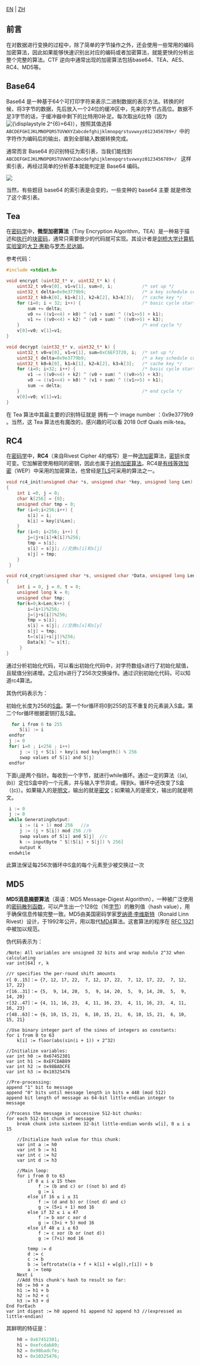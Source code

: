[EN](./introduction.md) | [ZH](./introduction-zh.md)

## 前言

在对数据进行变换的过程中，除了简单的字节操作之外，还会使用一些常用的编码加密算法，因此如果能够快速识别出对应的编码或者加密算法，就能更快的分析出整个完整的算法。CTF 逆向中通常出现的加密算法包括base64、TEA、AES、RC4、MD5等。

## Base64

Base64 是一种基于64个可打印字符来表示二进制数据的表示方法。转换的时候，将3字节的数据，先后放入一个24位的缓冲区中，先来的字节占高位。数据不足3字节的话，于缓冲器中剩下的比特用0补足。每次取出6比特（因为 ![{\displaystyle 2^{6}=64}](https://wikimedia.org/api/rest_v1/media/math/render/svg/c4becc8d811901597b9807eccff60f0897e3701a)），按照其值选择`ABCDEFGHIJKLMNOPQRSTUVWXYZabcdefghijklmnopqrstuvwxyz0123456789+/ `中的字符作为编码后的输出，直到全部输入数据转换完成。





通常而言 Base64 的识别特征为索引表，当我们能找到 `ABCDEFGHIJKLMNOPQRSTUVWXYZabcdefghijklmnopqrstuvwxyz0123456789+/ ` 这样索引表，再经过简单的分析基本就能判定是 Base64 编码。

![](http://ob2hrvcxg.bkt.clouddn.com/20180822140744.png)



当然，有些题目 base64 的索引表是会变的，一些变种的 base64 主要 就是修改了这个索引表。





## Tea

在[密码学](https://zh.wikipedia.org/wiki/%E5%AF%86%E7%A0%81%E5%AD%A6)中，**微型加密算法**（Tiny Encryption Algorithm，TEA）是一种易于描述和[执行](https://zh.wikipedia.org/w/index.php?title=%E6%89%A7%E8%A1%8C&action=edit&redlink=1)的[块密码](https://zh.wikipedia.org/wiki/%E5%A1%8A%E5%AF%86%E7%A2%BC)，通常只需要很少的代码就可实现。其设计者是[剑桥大学计算机实验室](https://zh.wikipedia.org/wiki/%E5%89%91%E6%A1%A5%E5%A4%A7%E5%AD%A6)的[大卫·惠勒](https://zh.wikipedia.org/w/index.php?title=%E5%A4%A7%E5%8D%AB%C2%B7%E6%83%A0%E5%8B%92&action=edit&redlink=1)与[罗杰·尼达姆](https://zh.wikipedia.org/w/index.php?title=%E7%BD%97%E6%9D%B0%C2%B7%E5%B0%BC%E8%BE%BE%E5%A7%86&action=edit&redlink=1)。



参考代码：

```c
#include <stdint.h>

void encrypt (uint32_t* v, uint32_t* k) {
    uint32_t v0=v[0], v1=v[1], sum=0, i;           /* set up */
    uint32_t delta=0x9e3779b9;                     /* a key schedule constant */
    uint32_t k0=k[0], k1=k[1], k2=k[2], k3=k[3];   /* cache key */
    for (i=0; i < 32; i++) {                       /* basic cycle start */
        sum += delta;
        v0 += ((v1<<4) + k0) ^ (v1 + sum) ^ ((v1>>5) + k1);
        v1 += ((v0<<4) + k2) ^ (v0 + sum) ^ ((v0>>5) + k3);  
    }                                              /* end cycle */
    v[0]=v0; v[1]=v1;
}

void decrypt (uint32_t* v, uint32_t* k) {
    uint32_t v0=v[0], v1=v[1], sum=0xC6EF3720, i;  /* set up */
    uint32_t delta=0x9e3779b9;                     /* a key schedule constant */
    uint32_t k0=k[0], k1=k[1], k2=k[2], k3=k[3];   /* cache key */
    for (i=0; i<32; i++) {                         /* basic cycle start */
        v1 -= ((v0<<4) + k2) ^ (v0 + sum) ^ ((v0>>5) + k3);
        v0 -= ((v1<<4) + k0) ^ (v1 + sum) ^ ((v1>>5) + k1);
        sum -= delta;                                   
    }                                              /* end cycle */
    v[0]=v0; v[1]=v1;
}
```



在 Tea 算法中其最主要的识别特征就是 拥有一个 image number ：0x9e3779b9 。当然，这 Tea 算法也有魔改的，感兴趣的可以看 2018 0ctf Quals milk-tea。





## RC4

在[密码学](https://zh.wikipedia.org/wiki/%E5%AF%86%E7%A2%BC%E5%AD%B8)中，**RC4**（来自Rivest Cipher 4的缩写）是一种[流加密](https://zh.wikipedia.org/wiki/%E6%B5%81%E5%8A%A0%E5%AF%86)算法，[密钥](https://zh.wikipedia.org/wiki/%E5%AF%86%E9%92%A5)长度可变。它加解密使用相同的密钥，因此也属于[对称加密算法](https://zh.wikipedia.org/wiki/%E5%AF%B9%E7%A7%B0%E5%8A%A0%E5%AF%86)。RC4是[有线等效加密](https://zh.wikipedia.org/wiki/%E6%9C%89%E7%B7%9A%E7%AD%89%E6%95%88%E5%8A%A0%E5%AF%86)（WEP）中采用的加密算法，也曾经是[TLS](https://zh.wikipedia.org/wiki/%E4%BC%A0%E8%BE%93%E5%B1%82%E5%AE%89%E5%85%A8%E5%8D%8F%E8%AE%AE)可采用的算法之一。



```C
void rc4_init(unsigned char *s, unsigned char *key, unsigned long Len) //初始化函数
{
    int i =0, j = 0;
    char k[256] = {0};
    unsigned char tmp = 0;
    for (i=0;i<256;i++) {
        s[i] = i;
        k[i] = key[i%Len];
    }
    for (i=0; i<256; i++) {
        j=(j+s[i]+k[i])%256;
        tmp = s[i];
        s[i] = s[j]; //交换s[i]和s[j]
        s[j] = tmp;
    }
 }

void rc4_crypt(unsigned char *s, unsigned char *Data, unsigned long Len) //加解密
{
    int i = 0, j = 0, t = 0;
    unsigned long k = 0;
    unsigned char tmp;
    for(k=0;k<Len;k++) {
        i=(i+1)%256;
        j=(j+s[i])%256;
        tmp = s[i];
        s[i] = s[j]; //交换s[x]和s[y]
        s[j] = tmp;
        t=(s[i]+s[j])%256;
        Data[k] ^= s[t];
     }
} 
```

通过分析初始化代码，可以看出初始化代码中，对字符数组s进行了初始化赋值，且赋值分别递增。之后对s进行了256次交换操作。通过识别初始化代码，可以知道rc4算法。

其伪代码表示为：

初始化长度为256的[S盒](https://zh.wikipedia.org/wiki/S%E7%9B%92)。第一个for循环将0到255的互不重复的元素装入S盒。第二个for循环根据密钥打乱S盒。

```c
  for i from 0 to 255
     S[i] := i
 endfor
 j := 0
 for( i=0 ; i<256 ; i++)
     j := (j + S[i] + key[i mod keylength]) % 256
     swap values of S[i] and S[j]
 endfor
```

下面i,j是两个指针。每收到一个字节，就进行while循环。通过一定的算法（(a),(b)）定位S盒中的一个元素，并与输入字节异或，得到k。循环中还改变了S盒（(c)）。如果输入的是[明文](https://zh.wikipedia.org/wiki/%E6%98%8E%E6%96%87)，输出的就是[密文](https://zh.wikipedia.org/wiki/%E5%AF%86%E6%96%87)；如果输入的是密文，输出的就是明文。

```c
 i := 0
 j := 0
 while GeneratingOutput:
     i := (i + 1) mod 256   //a
     j := (j + S[i]) mod 256 //b
     swap values of S[i] and S[j]  //c
     k := inputByte ^ S[(S[i] + S[j]) % 256]
     output K
 endwhile
```

此算法保证每256次循环中S盒的每个元素至少被交换过一次



## MD5

**MD5消息摘要算法**（英语：MD5 Message-Digest Algorithm），一种被广泛使用的[密码散列函数](https://zh.wikipedia.org/wiki/%E5%AF%86%E7%A2%BC%E9%9B%9C%E6%B9%8A%E5%87%BD%E6%95%B8)，可以产生出一个128位（16[字节](https://zh.wikipedia.org/wiki/%E5%AD%97%E8%8A%82)）的散列值（hash value），用于确保信息传输完整一致。MD5由美国密码学家[罗纳德·李维斯特](https://zh.wikipedia.org/wiki/%E7%BD%97%E7%BA%B3%E5%BE%B7%C2%B7%E6%9D%8E%E7%BB%B4%E6%96%AF%E7%89%B9)（Ronald Linn Rivest）设计，于1992年公开，用以取代[MD4](https://zh.wikipedia.org/wiki/MD4)算法。这套算法的程序在 [RFC 1321](https://tools.ietf.org/html/rfc1321) 中被加以规范。



伪代码表示为：

```
/Note: All variables are unsigned 32 bits and wrap modulo 2^32 when calculating
var int[64] r, k

//r specifies the per-round shift amounts
r[ 0..15]：= {7, 12, 17, 22,  7, 12, 17, 22,  7, 12, 17, 22,  7, 12, 17, 22} 
r[16..31]：= {5,  9, 14, 20,  5,  9, 14, 20,  5,  9, 14, 20,  5,  9, 14, 20}
r[32..47]：= {4, 11, 16, 23,  4, 11, 16, 23,  4, 11, 16, 23,  4, 11, 16, 23}
r[48..63]：= {6, 10, 15, 21,  6, 10, 15, 21,  6, 10, 15, 21,  6, 10, 15, 21}

//Use binary integer part of the sines of integers as constants:
for i from 0 to 63
    k[i] := floor(abs(sin(i + 1)) × 2^32)

//Initialize variables:
var int h0 := 0x67452301
var int h1 := 0xEFCDAB89
var int h2 := 0x98BADCFE
var int h3 := 0x10325476

//Pre-processing:
append "1" bit to message
append "0" bits until message length in bits ≡ 448 (mod 512)
append bit length of message as 64-bit little-endian integer to message

//Process the message in successive 512-bit chunks:
for each 512-bit chunk of message
    break chunk into sixteen 32-bit little-endian words w[i], 0 ≤ i ≤ 15

    //Initialize hash value for this chunk:
    var int a := h0
    var int b := h1
    var int c := h2
    var int d := h3

    //Main loop:
    for i from 0 to 63
        if 0 ≤ i ≤ 15 then
            f := (b and c) or ((not b) and d)
            g := i
        else if 16 ≤ i ≤ 31
            f := (d and b) or ((not d) and c)
            g := (5×i + 1) mod 16
        else if 32 ≤ i ≤ 47
            f := b xor c xor d
            g := (3×i + 5) mod 16
        else if 48 ≤ i ≤ 63
            f := c xor (b or (not d))
            g := (7×i) mod 16
 
        temp := d
        d := c
        c := b
        b := leftrotate((a + f + k[i] + w[g]),r[i]) + b
        a := temp
    Next i
    //Add this chunk's hash to result so far:
    h0 := h0 + a
    h1 := h1 + b 
    h2 := h2 + c
    h3 := h3 + d
End ForEach
var int digest := h0 append h1 append h2 append h3 //(expressed as little-endian)
```

其鲜明的特征是：

```c
    h0 = 0x67452301;
    h1 = 0xefcdab89;
    h2 = 0x98badcfe;
    h3 = 0x10325476;
```
